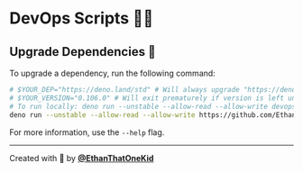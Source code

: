 # DevOps Scripts 👨‍💻

## Upgrade Dependencies 🔼

To upgrade a dependency, run the following command:

```bash
# $YOUR_DEP="https://deno.land/std" # Will always upgrade "https://deno.land/std" by default.
# $YOUR_VERSION="0.106.0" # Will exit prematurely if version is left unspecified.
# To run locally: deno run --unstable --allow-read --allow-write devops/upgrade-dep.ts -y --verbose --dep=$YOUR_DEP --v=$YOUR_VERSION
deno run --unstable --allow-read --allow-write https://github.com/EthanThatOneKid/fart/raw/main/devops/upgrade-dep.ts -y --verbose --dep=$YOUR_DEP --v=$YOUR_VERSION
```

For more information, use the `--help` flag.

---

Created with 💖 by [**@EthanThatOneKid**](https://github.com/EthanThatOneKid/)
